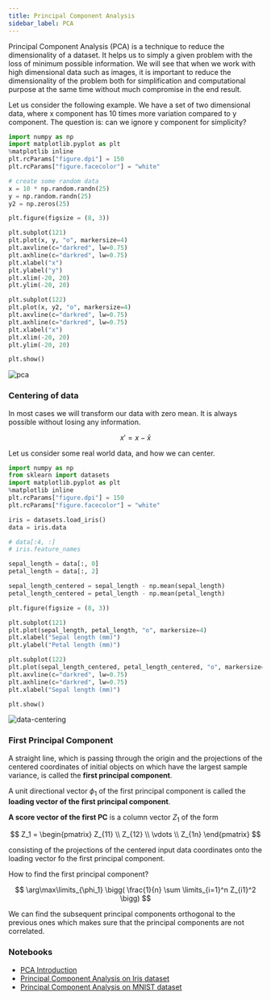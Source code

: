 ```yaml
---
title: Principal Component Analysis
sidebar_label: PCA
---
```

Principal Component Analysis (PCA) is a technique to reduce the dimensionality
of a dataset. It helps us to simply a given problem with the loss of minimum
possible information. We will see that when we work with high dimensional data
such as images, it is important to reduce the dimensionality of the problem both
for simplification and computational purpose at the same time without much
compromise in the end result.

Let us consider the following example. We have a set of two dimensional data,
where x component has 10 times more variation compared to y component. The
question is: can we ignore y component for simplicity?

```python
import numpy as np
import matplotlib.pyplot as plt
%matplotlib inline
plt.rcParams["figure.dpi"] = 150
plt.rcParams["figure.facecolor"] = "white"

# create some random data
x = 10 * np.random.randn(25)
y = np.random.randn(25)
y2 = np.zeros(25)

plt.figure(figsize = (8, 3))

plt.subplot(121)
plt.plot(x, y, "o", markersize=4)
plt.axvline(c="darkred", lw=0.75)
plt.axhline(c="darkred", lw=0.75)
plt.xlabel("x")
plt.ylabel("y")
plt.xlim(-20, 20)
plt.ylim(-20, 20)

plt.subplot(122)
plt.plot(x, y2, "o", markersize=4)
plt.axvline(c="darkred", lw=0.75)
plt.axhline(c="darkred", lw=0.75)
plt.xlabel("x")
plt.xlim(-20, 20)
plt.ylim(-20, 20)

plt.show()
```

<picture>
  <source type="image/webp" srcSet={require("/img/pca.webp").default} />
  <img src={require("/img/pca.png").default} alt="pca" />
</picture>


### Centering of data

In most cases we will transform our data with zero mean. It is always possible
without losing any information.

$$x' = x - \bar{x}$$

Let us consider some real world data, and how we can center.

```python
import numpy as np
from sklearn import datasets
import matplotlib.pyplot as plt
%matplotlib inline
plt.rcParams["figure.dpi"] = 150
plt.rcParams["figure.facecolor"] = "white"

iris = datasets.load_iris()
data = iris.data

# data[:4, :]
# iris.feature_names

sepal_length = data[:, 0]
petal_length = data[:, 2]

sepal_length_centered = sepal_length - np.mean(sepal_length)
petal_length_centered = petal_length - np.mean(petal_length)

plt.figure(figsize = (8, 3))

plt.subplot(121)
plt.plot(sepal_length, petal_length, "o", markersize=4)
plt.xlabel("Sepal length (mm)")
plt.ylabel("Petal length (mm)")

plt.subplot(122)
plt.plot(sepal_length_centered, petal_length_centered, "o", markersize=4)
plt.axvline(c="darkred", lw=0.75)
plt.axhline(c="darkred", lw=0.75)
plt.xlabel("Sepal length (mm)")

plt.show()
```

<picture>
  <source type="image/webp" srcSet={require("/img/data-centering.webp").default} />
  <img src={require("/img/data-centering.png").default} alt="data-centering" />
</picture>

### First Principal Component
A straight line, which is passing through the origin and the projections of the
centered coordinates of initial objects on which have the largest sample
variance, is called the **first principal component**.

A unit directional vector $\phi_1$ of the first principal component is called
the **loading vector of the first principal component**.

**A score vector of the first PC** is a column vector $Z_1$ of the form

$$
Z_1 = \begin{pmatrix} Z_{11} \\ Z_{12} \\ \vdots \\ Z_{1n} \end{pmatrix}
$$

consisting of the projections of the centered input data coordinates onto the
loading vector fo the first principal component.

How to find the first principal component?

$$
\arg\max\limits_{\phi_1} \bigg( \frac{1}{n} \sum \limits_{i=1}^n Z_{i1}^2 \bigg)
$$

We can find the subsequent principal components orthogonal to the previous ones
which makes sure that the principal components are not correlated.

### Notebooks

- [PCA Introduction](
https://github.com/pranabdas/machine-learning/blob/master/notebooks/pca-introduction.ipynb)
- [Principal Component Analysis on Iris dataset](
https://github.com/pranabdas/machine-learning/blob/master/notebooks/07-pca-iris-dataset.ipynb)
- [Principal Component Analysis on MNIST dataset](
https://github.com/pranabdas/machine-learning/blob/master/notebooks/08-pca-mnist-dataset.ipynb)
